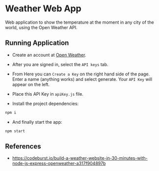# Weather Web App

Web application to show the temperature at the moment in any city of the world, using the Open Weather API.

## Running Application

- Create an account at [Open Weather](https://openweathermap.org/api).

- After you are signed in, select the `API keys` tab.

- From Here you can `Create a Key` on the right hand side of the page. Enter a name (anything works) and select generate. Your `API Key` will appear on the left.

- Place this API Key in `apiKey.js` file.

- Install the project dependencies:

```sh
npm i
```

- And finally start the app:

```sh
npm start
```

## References

- https://codeburst.io/build-a-weather-website-in-30-minutes-with-node-js-express-openweather-a317f904897b
